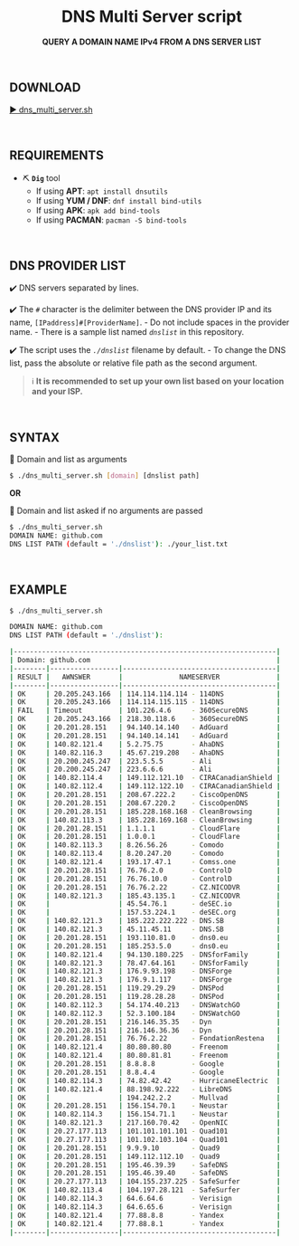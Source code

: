 <h1 align="center">DNS Multi Server script</h1>
<p align="center">
<b>QUERY A DOMAIN NAME IPv4 FROM A DNS SERVER LIST</b>
</p>

<BR>

## DOWNLOAD

[▶️ dns_multi_server.sh](https://raw.githubusercontent.com/diasdmhub/scripts/master/dns_multi_server/dns_multi_server.sh)

<BR>

## REQUIREMENTS

- ⛏️ **`Dig`** tool
    - If using **APT**: `apt install dnsutils`
    - If using **YUM / DNF**: `dnf install bind-utils`
    - If using **APK**: `apk add bind-tools`
    - If using **PACMAN**: `pacman -S bind-tools`

<BR>

## DNS PROVIDER LIST

✔️ DNS servers separated by lines.

✔️ The `#` character is the delimiter between the DNS provider IP and its name, `[IPaddress]#[ProviderName]`.
    - Do not include spaces in the provider name.
    - There is a sample list named _`dnslist`_ in this repository.

✔️ The script uses the _`./dnslist`_ filename by default.
    - To change the DNS list, pass the absolute or relative file path as the second argument.

> ℹ️ **It is recommended to set up your own list based on your location and your ISP.**

<BR>

## SYNTAX

💠 Domain and list as arguments

```bash
$ ./dns_multi_server.sh [domain] [dnslist path]
```

**OR**

💠 Domain and list asked if no arguments are passed

```bash
$ ./dns_multi_server.sh
DOMAIN NAME: github.com
DNS LIST PATH (default = './dnslist'): ./your_list.txt
```

<BR>

## EXAMPLE

```bash
$ ./dns_multi_server.sh

DOMAIN NAME: github.com
DNS LIST PATH (default = './dnslist'):

|-----------------------------------------------------------------|
| Domain: github.com                                              |
|--------|-----------------|--------------------------------------|
| RESULT |   AWNSWER       |              NAMESERVER              |
|--------|-----------------|--------------------------------------|
| OK     | 20.205.243.166  | 114.114.114.114 - 114DNS             |
| OK     | 20.205.243.166  | 114.114.115.115 - 114DNS             |
| FAIL   | Timeout         | 101.226.4.6     - 360SecureDNS       |
| OK     | 20.205.243.166  | 218.30.118.6    - 360SecureDNS       |
| OK     | 20.201.28.151   | 94.140.14.140   - AdGuard            |
| OK     | 20.201.28.151   | 94.140.14.141   - AdGuard            |
| OK     | 140.82.121.4    | 5.2.75.75       - AhaDNS             |
| OK     | 140.82.116.3    | 45.67.219.208   - AhaDNS             |
| OK     | 20.200.245.247  | 223.5.5.5       - Ali                |
| OK     | 20.200.245.247  | 223.6.6.6       - Ali                |
| OK     | 140.82.114.4    | 149.112.121.10  - CIRACanadianShield |
| OK     | 140.82.112.4    | 149.112.122.10  - CIRACanadianShield |
| OK     | 20.201.28.151   | 208.67.222.2    - CiscoOpenDNS       |
| OK     | 20.201.28.151   | 208.67.220.2    - CiscoOpenDNS       |
| OK     | 20.201.28.151   | 185.228.168.168 - CleanBrowsing      |
| OK     | 140.82.113.3    | 185.228.169.168 - CleanBrowsing      |
| OK     | 20.201.28.151   | 1.1.1.1         - CloudFlare         |
| OK     | 20.201.28.151   | 1.0.0.1         - CloudFlare         |
| OK     | 140.82.113.3    | 8.26.56.26      - Comodo             |
| OK     | 140.82.113.4    | 8.20.247.20     - Comodo             |
| OK     | 140.82.121.4    | 193.17.47.1     - Comss.one          |
| OK     | 20.201.28.151   | 76.76.2.0       - ControlD           |
| OK     | 20.201.28.151   | 76.76.10.0      - ControlD           |
| OK     | 20.201.28.151   | 76.76.2.22      - CZ.NICODVR         |
| OK     | 140.82.121.3    | 185.43.135.1    - CZ.NICODVR         |
| OK     |                 | 45.54.76.1      - deSEC.io           |
| OK     |                 | 157.53.224.1    - deSEC.org          |
| OK     | 140.82.121.3    | 185.222.222.222 - DNS.SB             |
| OK     | 140.82.121.3    | 45.11.45.11     - DNS.SB             |
| OK     | 20.201.28.151   | 193.110.81.0    - dns0.eu            |
| OK     | 20.201.28.151   | 185.253.5.0     - dns0.eu            |
| OK     | 140.82.121.4    | 94.130.180.225  - DNSforFamily       |
| OK     | 140.82.121.3    | 78.47.64.161    - DNSforFamily       |
| OK     | 140.82.121.3    | 176.9.93.198    - DNSForge           |
| OK     | 140.82.121.3    | 176.9.1.117     - DNSForge           |
| OK     | 20.201.28.151   | 119.29.29.29    - DNSPod             |
| OK     | 20.201.28.151   | 119.28.28.28    - DNSPod             |
| OK     | 140.82.112.3    | 54.174.40.213   - DNSWatchGO         |
| OK     | 140.82.112.3    | 52.3.100.184    - DNSWatchGO         |
| OK     | 20.201.28.151   | 216.146.35.35   - Dyn                |
| OK     | 20.201.28.151   | 216.146.36.36   - Dyn                |
| OK     | 20.201.28.151   | 76.76.2.22      - FondationRestena   |
| OK     | 140.82.121.4    | 80.80.80.80     - Freenom            |
| OK     | 140.82.121.4    | 80.80.81.81     - Freenom            |
| OK     | 20.201.28.151   | 8.8.8.8         - Google             |
| OK     | 20.201.28.151   | 8.8.4.4         - Google             |
| OK     | 140.82.114.3    | 74.82.42.42     - HurricaneElectric  |
| OK     | 140.82.121.4    | 88.198.92.222   - LibreDNS           |
| OK     |                 | 194.242.2.2     - Mullvad            |
| OK     | 20.201.28.151   | 156.154.70.1    - Neustar            |
| OK     | 140.82.114.3    | 156.154.71.1    - Neustar            |
| OK     | 140.82.121.3    | 217.160.70.42   - OpenNIC            |
| OK     | 20.27.177.113   | 101.101.101.101 - Quad101            |
| OK     | 20.27.177.113   | 101.102.103.104 - Quad101            |
| OK     | 20.201.28.151   | 9.9.9.10        - Quad9              |
| OK     | 20.201.28.151   | 149.112.112.10  - Quad9              |
| OK     | 20.201.28.151   | 195.46.39.39    - SafeDNS            |
| OK     | 20.201.28.151   | 195.46.39.40    - SafeDNS            |
| OK     | 20.27.177.113   | 104.155.237.225 - SafeSurfer         |
| OK     | 140.82.113.4    | 104.197.28.121  - SafeSurfer         |
| OK     | 140.82.114.3    | 64.6.64.6       - Verisign           |
| OK     | 140.82.114.3    | 64.6.65.6       - Verisign           |
| OK     | 140.82.121.4    | 77.88.8.8       - Yandex             |
| OK     | 140.82.121.4    | 77.88.8.1       - Yandex             |
|--------|-----------------|--------------------------------------|
```